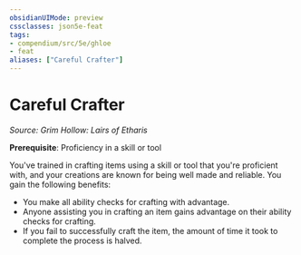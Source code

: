 ```yaml
---
obsidianUIMode: preview
cssclasses: json5e-feat
tags:
- compendium/src/5e/ghloe
- feat
aliases: ["Careful Crafter"]
---
```

# Careful Crafter
*Source: Grim Hollow: Lairs of Etharis*  

**Prerequisite**: Proficiency in a skill or tool

You've trained in crafting items using a skill or tool that you're proficient with, and your creations are known for being well made and reliable. You gain the following benefits:

- You make all ability checks for crafting with advantage.  
- Anyone assisting you in crafting an item gains advantage on their ability checks for crafting.  
- If you fail to successfully craft the item, the amount of time it took to complete the process is halved.